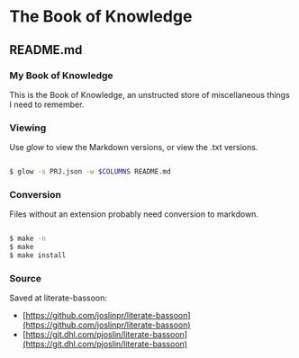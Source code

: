 
# The Book of Knowledge

## README.md

### My Book of Knowledge

This is the Book of Knowledge, an unstructed store of miscellaneous things I
need to remember.

### Viewing

Use *glow* to view the Markdown versions, or view the .txt versions.

``` bash

$ glow -s PRJ.json -w $COLUMNS README.md

```

### Conversion

Files without an extension probably need conversion to markdown.

``` bash

$ make -n
$ make
$ make install

```

### Source

Saved at literate-bassoon:

* [https://github.com/joslinpr/literate-bassoon](https://github.com/joslinpr/literate-bassoon)
* [https://git.dhl.com/pjoslin/literate-bassoon](https://git.dhl.com/pjoslin/literate-bassoon)

[//]: # ( vim: set ai noet nu sts=4 sw=4 ts=4 tw=78 filetype=markdown :)
